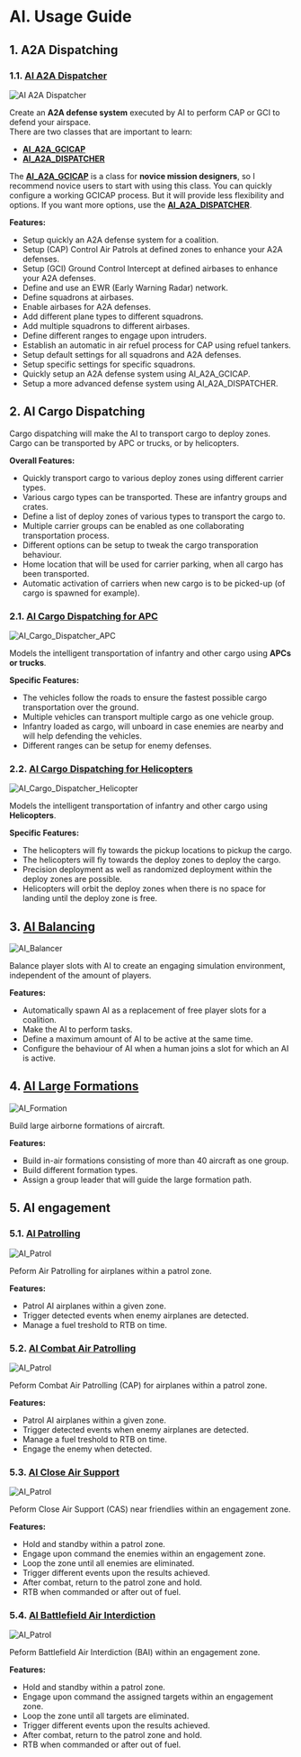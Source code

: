 # AI. Usage Guide

## 1. A2A Dispatching

### 1.1. [**AI A2A Dispatcher**](Documentation/AI.AI_A2A_Dispatcher.html)

![AI A2A Dispatcher](Images\AI_Air_To_Air_Dispatching.JPG)

Create an **A2A defense system** executed by AI to perform CAP or GCI to defend your airspace.  
There are two classes that are important to learn:

   * [**AI\_A2A\_GCICAP**](Documentation/AI.AI_A2A_Dispatcher.html#AI_A2A_GCICAP)
   * [**AI\_A2A\_DISPATCHER**](Documentation/AI.AI_A2A_Dispatcher.html#AI_A2A_DISPATCHER)
   
The [**AI\_A2A\_GCICAP**](Documentation/AI.AI_A2A_Dispatcher.html#AI_A2A_GCICAP) is a class for **novice mission designers**, 
so I recommend novice users to start with using this class. 
You can quickly configure a working GCICAP process.
But it will provide less flexibility and options. 
If you want more options, use the [**AI\_A2A\_DISPATCHER**](Documentation/AI.AI_A2A_Dispatcher.html#AI_A2A_DISPATCHER).

**Features:**
 
  * Setup quickly an A2A defense system for a coalition.
  * Setup (CAP) Control Air Patrols at defined zones to enhance your A2A defenses.
  * Setup (GCI) Ground Control Intercept at defined airbases to enhance your A2A defenses.
  * Define and use an EWR (Early Warning Radar) network.
  * Define squadrons at airbases.
  * Enable airbases for A2A defenses.
  * Add different plane types to different squadrons.
  * Add multiple squadrons to different airbases.
  * Define different ranges to engage upon intruders.
  * Establish an automatic in air refuel process for CAP using refuel tankers.
  * Setup default settings for all squadrons and A2A defenses.
  * Setup specific settings for specific squadrons.
  * Quickly setup an A2A defense system using AI_A2A_GCICAP.
  * Setup a more advanced defense system using AI_A2A_DISPATCHER.

## 2. AI Cargo Dispatching

Cargo dispatching will make the AI to transport cargo to deploy zones.
Cargo can be transported by APC or trucks, or by helicopters.

**Overall Features:**

  * Quickly transport cargo to various deploy zones using different carrier types.
  * Various cargo types can be transported. These are infantry groups and crates.
  * Define a list of deploy zones of various types to transport the cargo to.
  * Multiple carrier groups can be enabled as one collaborating transportation process.
  * Different options can be setup to tweak the cargo transporation behaviour.
  * Home location that will be used for carrier parking, when all cargo has been transported.
  * Automatic activation of carriers when new cargo is to be picked-up (of cargo is spawned for example).

### 2.1. [**AI Cargo Dispatching for APC**](Documentation/AI.AI_Cargo_Dispatcher_APC.html)

![AI_Cargo_Dispatcher_APC](Images\AI_Cargo_Dispatching_For_APC.JPG)

Models the intelligent transportation of infantry and other cargo using **APCs or trucks**.

**Specific Features:**

  * The vehicles follow the roads to ensure the fastest possible cargo transportation over the ground.
  * Multiple vehicles can transport multiple cargo as one vehicle group.
  * Infantry loaded as cargo, will unboard in case enemies are nearby and will help defending the vehicles.
  * Different ranges can be setup for enemy defenses.

### 2.2. [**AI Cargo Dispatching for Helicopters**](Documentation/AI.AI_Cargo_Dispatcher_Helicopter.html)

![AI_Cargo_Dispatcher_Helicopter](Images\AI_Cargo_Dispatching_For_Helicopters.JPG)

Models the intelligent transportation of infantry and other cargo using **Helicopters**.

**Specific Features:**

  * The helicopters will fly towards the pickup locations to pickup the cargo.
  * The helicopters will fly towards the deploy zones to deploy the cargo.
  * Precision deployment as well as randomized deployment within the deploy zones are possible.
  * Helicopters will orbit the deploy zones when there is no space for landing until the deploy zone is free.


## 3. [**AI Balancing**](Documentation/AI.AI_Balancer.html)

![AI_Balancer](Images\AI_Balancing.JPG)

Balance player slots with AI to create an engaging simulation environment, independent of the amount of players.

**Features:**

  * Automatically spawn AI as a replacement of free player slots for a coalition.
  * Make the AI to perform tasks.
  * Define a maximum amount of AI to be active at the same time.
  * Configure the behaviour of AI when a human joins a slot for which an AI is active.


## 4. [**AI Large Formations**](Documentation/AI.AI_Formation.html)

![AI_Formation](Images\AI_Large_Formations.JPG)

Build large airborne formations of aircraft.

**Features:**

  * Build in-air formations consisting of more than 40 aircraft as one group.
  * Build different formation types.
  * Assign a group leader that will guide the large formation path.

## 5. AI engagement

### 5.1. [**AI Patrolling**](Documentation/AI.AI_Patrol.html)

![AI_Patrol](Images\AI_Air_Patrolling.JPG)

Peform Air Patrolling for airplanes within a patrol zone.

**Features:**

  * Patrol AI airplanes within a given zone.
  * Trigger detected events when enemy airplanes are detected.
  * Manage a fuel treshold to RTB on time.


### 5.2. [**AI Combat Air Patrolling**](Documentation/AI.AI_Cap.html)

![AI_Patrol](Images\AI_Combat_Air_Patrol.JPG)

Peform Combat Air Patrolling (CAP) for airplanes within a patrol zone.

**Features:**

  * Patrol AI airplanes within a given zone.
  * Trigger detected events when enemy airplanes are detected.
  * Manage a fuel treshold to RTB on time.
  * Engage the enemy when detected.

### 5.3. [**AI Close Air Support**](Documentation/AI.AI_Cas.html)

![AI_Patrol](Images\AI_Close_Air_Support.JPG)

Peform Close Air Support (CAS) near friendlies within an engagement zone.

**Features:**
 
  * Hold and standby within a patrol zone.
  * Engage upon command the enemies within an engagement zone.
  * Loop the zone until all enemies are eliminated.
  * Trigger different events upon the results achieved.
  * After combat, return to the patrol zone and hold.
  * RTB when commanded or after out of fuel.

### 5.4. [**AI Battlefield Air Interdiction**](Documentation/AI.AI_Bai.html)

![AI_Patrol](Images\AI_Battlefield_Air_Interdiction.JPG)

Peform Battlefield Air Interdiction (BAI) within an engagement zone.

**Features:**
 
  * Hold and standby within a patrol zone.
  * Engage upon command the assigned targets within an engagement zone.
  * Loop the zone until all targets are eliminated.
  * Trigger different events upon the results achieved.
  * After combat, return to the patrol zone and hold.
  * RTB when commanded or after out of fuel.

